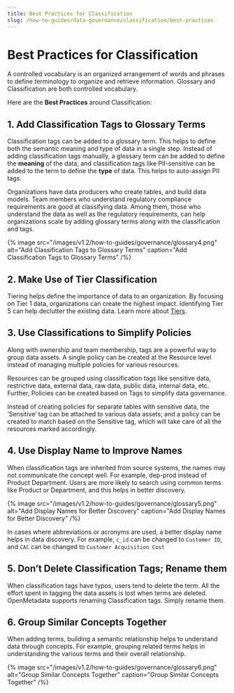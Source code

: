 ```yaml
---
title: Best Practices for Classification
slug: /how-to-guides/data-governance/classification/best-practices
---
```


# Best Practices for Classification

A controlled vocabulary is an organized arrangement of words and phrases to define terminology to organize and retrieve information. Glossary and Classification are both controlled vocabulary.

Here are the **Best Practices** around Classification:

## 1. Add Classification Tags to Glossary Terms

Classification tags can be added to a glossary term. This helps to define both the semantic meaning and type of data in a single step. Instead of adding classification tags manually, a glossary term can be added to define the **meaning** of the data, and classification tags like PII-sensitive can be added to the term to define the **type** of data. This helps to auto-assign PII tags.

Organizations have data producers who create tables, and build data models. Team members who understand regulatory compliance requirements are good at classifying data. Among them, those who understand the data as well as the regulatory requirements, can help organizations scale by adding glossary terms along with the classification and tags.

{% image
src="/images/v1.2/how-to-guides/governance/glossary4.png"
alt="Add Classification Tags to Glossary Terms"
caption="Add Classification Tags to Glossary Terms"
/%}

## 2. Make Use of Tier Classification

Tiering helps define the importance of data to an organization. By focusing on Tier 1 data, organizations can create the highest impact. Identifying Tier 5 can help declutter the existing data. Learn more about [Tiers](/how-to-guides/data-governance/classification/tiers). 

## 3. Use Classifications to Simplify Policies

Along with ownership and team membership, tags are a powerful way to group data assets. A single policy can be created at the Resource level instead of managing multiple policies for various resources. 

Resources can be grouped using classification tags like sensitive data, restrictive data, external data, raw data, public data, internal data, etc. Further, Policies can be created based on Tags to simplify data governance.

Instead of creating policies for separate tables with sensitive data, the ‘Sensitive’ tag can be attached to various data assets; and a policy can be created to match based on the Sensitive tag, which will take care of all the resources marked accordingly.

## 4. Use Display Name to Improve Names

When classification tags are inherited from source systems, the names may not communicate the concept well. For example, dep-prod instead of Product Department. Users are more likely to search using common terms like Product or Department, and this helps in better discovery.

{% image
src="/images/v1.2/how-to-guides/governance/glossary5.png"
alt="Add Display Names for Better Discovery"
caption="Add Display Names for Better Discovery"
/%}

In cases where abbreviations or acronyms are used, a better display name helps in data discovery. For example, `c_id` can be changed to `Customer ID`, and `CAC` can be changed to `Customer Acquisition Cost`

## 5. Don’t Delete Classification Tags;  Rename them

When classification tags have typos, users tend to delete the term. All the effort spent  in tagging the data assets is lost when terms are deleted. OpenMetadata supports renaming Classification tags. Simply rename them.

## 6. Group Similar Concepts Together

When adding terms, building a semantic relationship helps to understand data through concepts. For example, grouping related terms helps in understanding the various terms and their overall relationship.

{% image
src="/images/v1.2/how-to-guides/governance/glossary6.png"
alt="Group Similar Concepts Together"
caption="Group Similar Concepts Together"
/%}